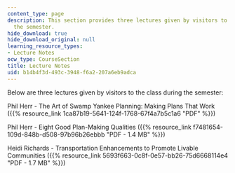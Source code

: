 ```yaml
---
content_type: page
description: This section provides three lectures given by visitors to the class during
  the semester.
hide_download: true
hide_download_original: null
learning_resource_types:
- Lecture Notes
ocw_type: CourseSection
title: Lecture Notes
uid: b14b4f3d-493c-3948-f6a2-207a6eb9adca
---
```


Below are three lectures given by visitors to the class during the semester:

Phil Herr - The Art of Swamp Yankee Planning: Making Plans That Work ({{% resource_link 1ca87b19-5641-124f-1768-67f4a7b5c1a6 "PDF" %}})

Phil Herr - Eight Good Plan-Making Qualities ({{% resource_link f7481654-109d-848b-d508-97b96b26ebbb "PDF - 1.4 MB" %}})

Heidi Richards - Transportation Enhancements to Promote Livable Communities ({{% resource_link 5693f663-0c8f-0e57-bb26-75d6668114e4 "PDF - 1.7 MB" %}})